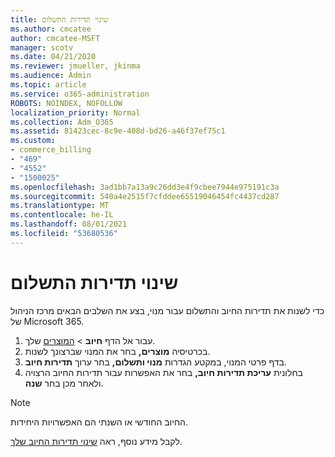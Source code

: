 ```yaml
---
title: שינוי תדירות התשלום
ms.author: cmcatee
author: cmcatee-MSFT
manager: scotv
ms.date: 04/21/2020
ms.reviewer: jmueller, jkinma
ms.audience: Admin
ms.topic: article
ms.service: o365-administration
ROBOTS: NOINDEX, NOFOLLOW
localization_priority: Normal
ms.collection: Adm_O365
ms.assetid: 81423cec-8c9e-408d-bd26-a46f37ef75c1
ms.custom:
- commerce_billing
- "469"
- "4552"
- "1500025"
ms.openlocfilehash: 3ad1bb7a13a9c26dd3e4f9cbee7944e975191c3a
ms.sourcegitcommit: 540a4e2515f7cfddee65519046454fc4437cd287
ms.translationtype: MT
ms.contentlocale: he-IL
ms.lasthandoff: 08/01/2021
ms.locfileid: "53680536"
---
```

# <a name="change-how-often-you-pay"></a>שינוי תדירות התשלום

כדי לשנות את תדירות החיוב והתשלום עבור מנוי, בצע את השלבים הבאים מרכז הניהול של Microsoft 365.

1. עבור אל הדף **חיוב**  >  [המוצרים](https://go.microsoft.com/fwlink/p/?linkid=842054) שלך.
2. בכרטיסיה **מוצרים,** בחר את המנוי שברצונך לשנות.
3. בדף פרטי המנוי, במקטע הגדרות **מנוי ותשלום,** בחר ערוך **תדירות חיוב**.
4. בחלונית **עריכת תדירות חיוב,** בחר את האפשרות עבור תדירות החיוב הרצויה ולאחר מכן בחר **שנה**.

> [!NOTE]
> החיוב החודשי או השנתי הם האפשרויות היחידות.

לקבל מידע נוסף, ראה [שינוי תדירות החיוב שלך](/microsoft-365/commerce/billing-and-payments/change-payment-frequency).
